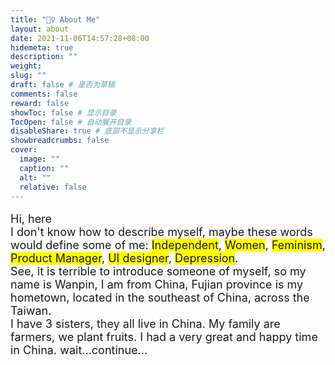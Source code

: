 ```yaml
---
title: "🙋‍♀️ About Me"
layout: about
date: 2021-11-06T14:57:28+08:00
hidemeta: true
description: ""
weight:
slug: ""
draft: false # 是否为草稿
comments: false
reward: false
showToc: false # 显示目录
TocOpen: false # 自动展开目录
disableShare: true # 底部不显示分享栏
showbreadcrumbs: false
cover:
  image: ""
  caption: ""
  alt: ""
  relative: false
---
```


<p style="font-size: 18px;">
  Hi, here<br>
  I don't know how to describe myself, maybe these words would define some of me: 
  <span style="background-color: yellow;">Independent</span>, 
  <span style="background-color: yellow;">Women</span>, 
  <span style="background-color: yellow;">Feminism</span>, 
  <span style="background-color: yellow;">Product Manager</span>, 
  <span style="background-color: yellow;">UI designer</span>, 
  <span style="background-color: yellow;">Depression</span>.
  <br>
  See, it is terrible to introduce someone of myself, so my name is Wanpin, I am from China, Fujian province is my hometown, located in the southeast of China, across the Taiwan.<br>
  I have 3 sisters, they all live in China. My family are farmers, we plant fruits. I had a very great and happy time in China.
  wait...continue...
</p>

<!-- |             |                        |
| ----------- | ---------------------- |
| Name:       | Wanpin                 |
| Profession: | PM、UI、UX、programmer |
| Sport:      | Hiking、Walking        | -->
